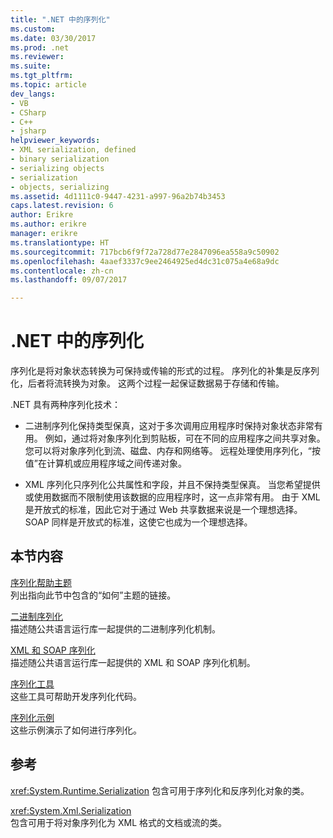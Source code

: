 ```yaml
---
title: ".NET 中的序列化"
ms.custom: 
ms.date: 03/30/2017
ms.prod: .net
ms.reviewer: 
ms.suite: 
ms.tgt_pltfrm: 
ms.topic: article
dev_langs:
- VB
- CSharp
- C++
- jsharp
helpviewer_keywords:
- XML serialization, defined
- binary serialization
- serializing objects
- serialization
- objects, serializing
ms.assetid: 4d1111c0-9447-4231-a997-96a2b74b3453
caps.latest.revision: 6
author: Erikre
ms.author: erikre
manager: erikre
ms.translationtype: HT
ms.sourcegitcommit: 717bcb6f9f72a728d77e2847096ea558a9c50902
ms.openlocfilehash: 4aaef3337c9ee2464925ed4dc31c075a4e68a9dc
ms.contentlocale: zh-cn
ms.lasthandoff: 09/07/2017

---
```

# <a name="serialization-in-net"></a>.NET 中的序列化
序列化是将对象状态转换为可保持或传输的形式的过程。 序列化的补集是反序列化，后者将流转换为对象。 这两个过程一起保证数据易于存储和传输。  
  
.NET 具有两种序列化技术：  
  
-   二进制序列化保持类型保真，这对于多次调用应用程序时保持对象状态非常有用。 例如，通过将对象序列化到剪贴板，可在不同的应用程序之间共享对象。 您可以将对象序列化到流、磁盘、内存和网络等。 远程处理使用序列化，“按值”在计算机或应用程序域之间传递对象。  
  
-   XML 序列化只序列化公共属性和字段，并且不保持类型保真。 当您希望提供或使用数据而不限制使用该数据的应用程序时，这一点非常有用。 由于 XML 是开放式的标准，因此它对于通过 Web 共享数据来说是一个理想选择。 SOAP 同样是开放式的标准，这使它也成为一个理想选择。  
  
## <a name="in-this-section"></a>本节内容  
[序列化帮助主题](../../../docs/standard/serialization/serialization-how-to-topics.md)  
列出指向此节中包含的“如何”主题的链接。
  
[二进制序列化](../../../docs/standard/serialization/binary-serialization.md)  
描述随公共语言运行库一起提供的二进制序列化机制。

[XML 和 SOAP 序列化](../../../docs/standard/serialization/xml-and-soap-serialization.md)  
描述随公共语言运行库一起提供的 XML 和 SOAP 序列化机制。

[序列化工具](../../../docs/standard/serialization/serialization-tools.md)  
这些工具可帮助开发序列化代码。

[序列化示例](../../../docs/standard/serialization/serialization-samples.md)  
这些示例演示了如何进行序列化。

## <a name="reference"></a>参考
<xref:System.Runtime.Serialization> 包含可用于序列化和反序列化对象的类。
  
<xref:System.Xml.Serialization>  
包含可用于将对象序列化为 XML 格式的文档或流的类。
